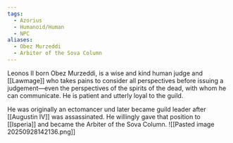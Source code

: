 ```yaml
---
tags:
  - Azorius
  - Humanoid/Human
  - NPC
aliases:
  - Obez Murzeddi
  - Arbiter of the Sova Column
---
```

Leonos II born Obez Murzeddi, is a wise and kind human judge and [[Lawmage]] who takes pains to consider all perspectives before issuing a judgement—even the perspectives of the spirits of the dead, with whom he can communicate. He is patient and utterly loyal to the guild.

He was originally an ectomancer und later became guild leader after [[Augustin IV]] was assassinated. He willingly gave that position to [[Isperia]] and became the Arbiter of the Sova Column.
![[Pasted image 20250928142136.png]]